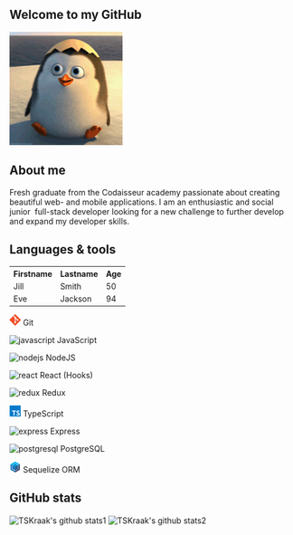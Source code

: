 ## Welcome to my GitHub ##
![hi](hello.gif)


## About me ##
Fresh graduate from the Codaisseur academy passionate about creating beautiful web- and mobile applications. I am an enthusiastic and social junior  full-stack developer looking for a new challenge to further develop and expand my developer skills.

## Languages & tools ##
<table style="width:100%">
  <tr>
    <th>Firstname</th>
    <th>Lastname</th>
    <th>Age</th>
  </tr>
  <tr>
    <td>Jill</td>
    <td>Smith</td>
    <td>50</td>
  </tr>
  <tr>
    <td>Eve</td>
    <td>Jackson</td>
    <td>94</td>
  </tr>
</table>
  <img src="https://github.com/devicons/devicon/blob/master/icons/git/git-original.svg" alt="javascript" width="20" height="20"/> Git
  
  <img src="https://devicons.github.io/devicon/devicon.git/icons/javascript/javascript-original.svg" alt="javascript" width="20" height="20"/> JavaScript

  <img src="https://devicons.github.io/devicon/devicon.git/icons/nodejs/nodejs-original-wordmark.svg" alt="nodejs" width="20" height="20"/> NodeJS

  <img src="https://devicons.github.io/devicon/devicon.git/icons/react/react-original-wordmark.svg" alt="react" width="20" height="20"/> React (Hooks)

  <img src="https://devicons.github.io/devicon/devicon.git/icons/redux/redux-original.svg" alt="redux" width="20" height="20"/> Redux
  
<img src="https://github.com/devicons/devicon/blob/master/icons/typescript/typescript-original.svg" alt="redux" width="20" height="20"/> TypeScript

  <img src="https://devicons.github.io/devicon/devicon.git/icons/express/express-original-wordmark.svg" alt="express" width="20" height="20"/> Express
  
  <img src="https://devicons.github.io/devicon/devicon.git/icons/postgresql/postgresql-original-wordmark.svg" alt="postgresql" width="20" height="20"/> PostgreSQL

<img src="https://github.com/devicons/devicon/blob/master/icons/sequelize/sequelize-original.svg" alt="postgresql" width="20" height="20"/> Sequelize ORM


## GitHub stats ##

<img align="center" src="https://github-readme-stats.vercel.app/api?username=TSKraak&show_icons=true&include_all_commits=true" alt="TSKraak's github stats1" />
</a>

  <img align="center" src="https://github-readme-stats.vercel.app/api/top-langs/?username=TSKraak&layout=compact" alt="TSKraak's github stats2" />
</a>
